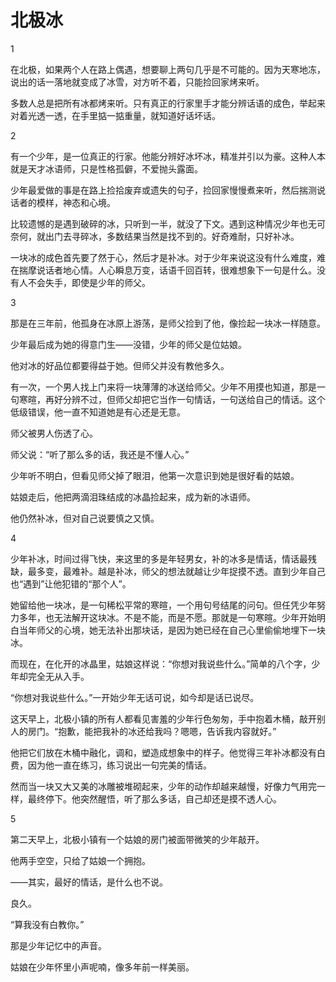 # 北极冰

1 

在北极，如果两个人在路上偶遇，想要聊上两句几乎是不可能的。因为天寒地冻，说出的话一落地就变成了冰雪，对方听不着，只能捡回家烤来听。 

多数人总是把所有冰都烤来听。只有真正的行家里手才能分辨话语的成色，举起来对着光透一透，在手里掂一掂重量，就知道好话坏话。 

2 

有一个少年，是一位真正的行家。他能分辨好冰坏冰，精准并引以为豪。这种人本就是天才冰语师，只是性格孤僻，不爱抛头露面。 

少年最爱做的事是在路上捡拾废弃或遗失的句子，捡回家慢慢煮来听，然后揣测说话者的模样，神态和心境。 

比较遗憾的是遇到破碎的冰，只听到一半，就没了下文。遇到这种情况少年也无可奈何，就出门去寻碎冰，多数结果当然是找不到的。好奇难耐，只好补冰。 

一块冰的成色首先要了然于心，然后才是补冰。对于少年来说这没有什么难度，难在揣摩说话者地心情。人心瞬息万变，话语千回百转，很难想象下一句是什么。没有人不会失手，即使是少年的师父。 

3 

那是在三年前，他孤身在冰原上游荡，是师父捡到了他，像捡起一块冰一样随意。 

少年最后成为她的得意门生——没错，少年的师父是位姑娘。 

他对冰的好品位都要得益于她。但师父并没有教他多久。 

有一次，一个男人找上门来将一块薄薄的冰送给师父。少年不用摸也知道，那是一句寒暄，再好分辨不过，但师父却把它当作一句情话，一句送给自己的情话。这个低级错误，他一直不知道她是有心还是无意。 

师父被男人伤透了心。 

师父说：“听了那么多的话，我还是不懂人心。” 

少年听不明白，但看见师父掉了眼泪，他第一次意识到她是很好看的姑娘。 

姑娘走后，他把两滴泪珠结成的冰晶捡起来，成为新的冰语师。 

他仍然补冰，但对自己说要慎之又慎。 

4 

少年补冰，时间过得飞快，来这里的多是年轻男女，补的冰多是情话，情话最残缺，最多变，最难补。越是补冰，师父的想法就越让少年捉摸不透。直到少年自己也“遇到”让他犯错的“那个人”。 

她留给他一块冰，是一句稀松平常的寒暄，一个用句号结尾的问句。但任凭少年努力多年，也无法解开这块冰。不是不能，而是不愿。那就是一句寒暄。少年开始明白当年师父的心境，她无法补出那块话，是因为她已经在自己心里偷偷地埋下一块冰。 

而现在，在化开的冰晶里，姑娘这样说：“你想对我说些什么。”简单的八个字，少年却完全无从入手。 

“你想对我说些什么。”一开始少年无话可说，如今却是话已说尽。 

这天早上，北极小镇的所有人都看见害羞的少年行色匆匆，手中抱着木桶，敲开别人的房门。“抱歉，能把我补的冰还给我吗？嗯嗯，告诉我内容就好。” 

他把它们放在木桶中融化，调和，塑造成想象中的样子。他觉得三年补冰都没有白费，因为他一直在练习，练习说出一句完美的情话。 

然而当一块又大又美的冰雕被堆砌起来，少年的动作却越来越慢，好像力气用完一样，最终停下。他突然醒悟，听了那么多话，自己却还是摸不透人心。 

5 

第二天早上，北极小镇有一个姑娘的房门被面带微笑的少年敲开。 

他两手空空，只给了姑娘一个拥抱。 

——其实，最好的情话，是什么也不说。 

良久。 

“算我没有白教你。” 

那是少年记忆中的声音。 

姑娘在少年怀里小声呢喃，像多年前一样美丽。